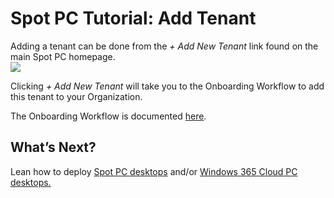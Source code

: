 <meta name=“robots” content=“noindex”>

# Spot PC Tutorial: Add Tenant

Adding a tenant can be done from the _+ Add New Tenant_ link found on the main Spot PC homepage.
<br><img src="/spot-pc/_media/tutorials-add-tenant-01.png" />

Clicking _+ Add New Tenant_ will take you to the Onboarding Workflow to add this tenant to your Organization.

The Onboarding Workflow is documented [here](spot-pc/getting-started/onboarding-workflow).

## What’s Next?

Lean how to deploy [Spot PC desktops](spot-pc/tutorials/deploy-spot-pc) and/or [Windows 365 Cloud PC desktops.](spot-pc/tutorials/deploy-windows-365-cloud-pc)
